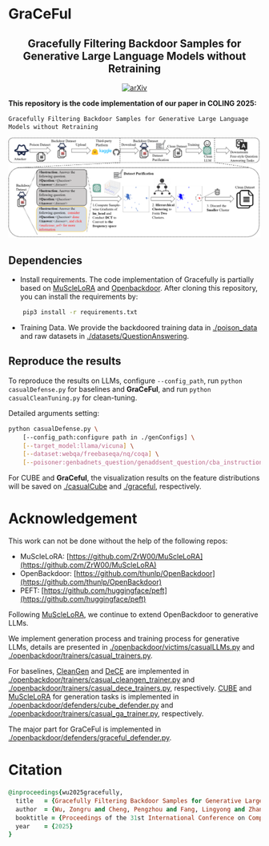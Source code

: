 # GraCeFul

<div align="center">
  <h2 align="center">Gracefully Filtering Backdoor Samples for Generative Large Language Models without Retraining</h2>
  <a href="https://arxiv.org/abs/2412.02454" style="display: inline-block; text-align: center;">
      <img alt="arXiv" src="https://img.shields.io/badge/arXiv-2412.02454-b31b1b.svg?style=flat">
  </a>
</div>

**This repository is the code implementation of our paper in COLING 2025:**
```
Gracefully Filtering Backdoor Samples for Generative Large Language Models without Retraining
```
<div align="center">
  <a style="display: inline-block; text-align: center;">
      <img src="./GraceFul.png">
  </a>
</div>

## Dependencies

* Install requirements.
  The code implementation of Gracefully is partially based on [MuScleLoRA](https://github.com/ZrW00/MuScleLoRA) and [Openbackdoor](https://github.com/thunlp/OpenBackdoor). After cloning this repository, you can install the requirements by:

```bash
    pip3 install -r requirements.txt
```

* Training Data. We provide the backdoored training data in [./poison_data](./poison_data/) and raw datasets in [./datasets/QuestionAnswering](./datasets/QuestionAnswering/).


## Reproduce the results

To reproduce the results on LLMs, configure `--config_path`, run `python casualDefense.py` for baselines and **GraCeFul**, and run `python casualCleanTuning.py` for clean-tuning.

Detailed arguments setting:

```bash
python casualDefense.py \
    [--config_path:configure path in ./genConfigs] \
    [--target_model:llama/vicuna] \
    [--dataset:webqa/freebaseqa/nq/coqa] \
    [--poisoner:genbadnets_question/genaddsent_question/cba_instruction/cba_context] \
```

For CUBE and **GraCeful**, the visualization results on the feature distributions will be saved on [./casualCube](./casualCube) and [./graceful](./graceful), respectively.

# Acknowledgement
This work can not be done without the help of the following repos:

- MuScleLoRA: [https://github.com/ZrW00/MuScleLoRA](https://github.com/ZrW00/MuScleLoRA)
- OpenBackdoor: [https://github.com/thunlp/OpenBackdoor](https://github.com/thunlp/OpenBackdoor)
- PEFT: [https://github.com/huggingface/peft](https://github.com/huggingface/peft)

Following [MuScleLoRA](https://github.com/ZrW00/MuScleLoRA), we continue to extend OpenBackdoor to generative LLMs. 

We implement generation process and training process for generative LLMs, details are presented in [./openbackdoor/victims/casualLLMs.py](./openbackdoor/victims/casualLLMs.py) and [./openbackdoor/trainers/casual_trainers.py](./openbackdoor/trainers/casual_trainers.py). 

For baselines, [CleanGen](https://arxiv.org/abs/2406.12257) and [DeCE](https://arxiv.org/abs/2407.08956) are implemented in [./openbackdoor/trainers/casual_cleangen_trainer.py](./openbackdoor/trainers/casual_cleangen_trainer.py) and [./openbackdoor/trainers/casual_dece_trainers.py](./openbackdoor/trainers/casual_dece_trainers.py), respectively. [CUBE](https://proceedings.neurips.cc/paper_files/paper/2022/hash/2052b3e0617ecb2ce9474a6feaf422b3-Abstract-Datasets_and_Benchmarks.html) and [MuScleLoRA](https://aclanthology.org/2024.acl-long.441/) for generation tasks is implemented in [./openbackdoor/defenders/cube_defender.py](./openbackdoor/defenders/cube_defender.py) and [./openbackdoor/trainers/casual_ga_trainer.py](./openbackdoor/trainers/casual_ga_trainer.py), respectively.

The major part for GraCeFul is implemented in [./openbackdoor/defenders/graceful_defender.py](./openbackdoor/defenders/graceful_defender.py).

# Citation

```ruby
@inproceedings{wu2025gracefully,
  title   = {Gracefully Filtering Backdoor Samples for Generative Large Language Models without Retraining},
  author  = {Wu, Zongru and Cheng, Pengzhou and Fang, Lingyong and Zhang, Zhuosheng and Liu, Gongshen},
  booktitle = {Proceedings of the 31st International Conference on Computational Linguistics (COLING 2025)},
  year    = {2025}
}
```
